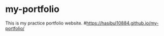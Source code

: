 # my-portfolio
This is my practice portfolio website.
#https://hasibul10884.github.io/my-portfolio/
